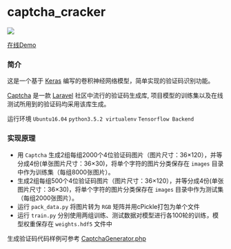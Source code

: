 # captcha_cracker

![](https://github.com/chxj1992/captcha_cracker/raw/master/screenshot.png)

[在线Demo](http://captcha.chxj.name/)

### 简介 

这是一个基于 [Keras](https://keras.io/) 编写的卷积神经网络模型，简单实现的验证码识别功能。

[Captcha](https://github.com/mewebstudio/captcha/) 是一款 [Laravel](https://laravel.com) 社区中流行的验证码生成库,
项目模型的训练集以及在线测试所用到的验证码均采用该库生成。 

运行环境 `Ubuntu16.04` `python3.5.2 virtualenv` `Tensorflow Backend` 

### 实现原理

* 用 `Captcha` 生成2组每组2000个4位验证码图片（图片尺寸：36×120），并等分成4份(单张图片尺寸：36×30)，将单个字符的图片分类保存在 `images` 目录中作为训练集（每组8000张图片）。
* 生成2组每组500个4位验证码图片（图片尺寸：36×120），并等分成4份(单张图片尺寸：36×30)，将单个字符的图片分类保存在 `images` 目录中作为测试集（每组2000张图片）。
* 运行 `pack_data.py` 将图片转为 `RGB` 矩阵并用cPickle打包为单个文件
* 运行 `train.py` 分别使用两组训练、测试数据对模型进行各100轮的训练，模型权重保存在 `weights.hdf5` 文件中

生成验证码代码样例可参考 [CaptchaGenerator.php](https://github.com/chxj1992/captcha_cracker/blob/master/CaptchaGenerator.php)

